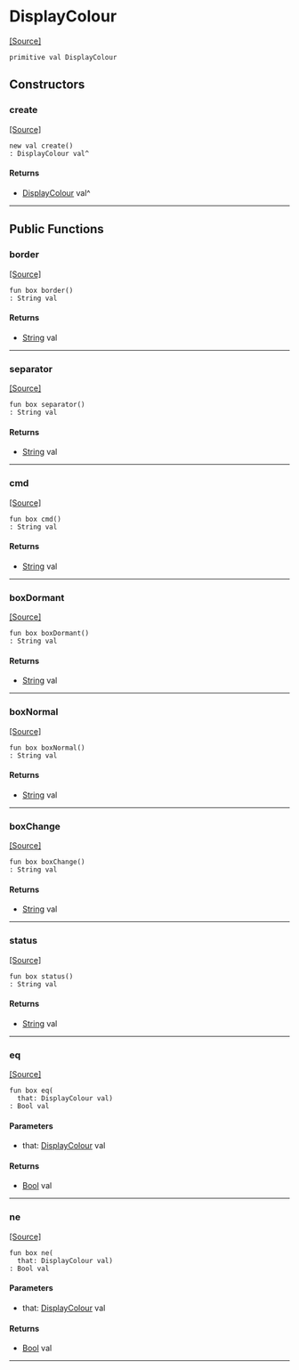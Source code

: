 # DisplayColour
<span class="source-link">[[Source]](src/mqtt-terminal/colours.md#L-0-3)</span>
```pony
primitive val DisplayColour
```

## Constructors

### create
<span class="source-link">[[Source]](src/mqtt-terminal/colours.md#L-0-3)</span>


```pony
new val create()
: DisplayColour val^
```

#### Returns

* [DisplayColour](mqtt-terminal-DisplayColour.md) val^

---

## Public Functions

### border
<span class="source-link">[[Source]](src/mqtt-terminal/colours.md#L-0-4)</span>


```pony
fun box border()
: String val
```

#### Returns

* [String](builtin-String.md) val

---

### separator
<span class="source-link">[[Source]](src/mqtt-terminal/colours.md#L-0-5)</span>


```pony
fun box separator()
: String val
```

#### Returns

* [String](builtin-String.md) val

---

### cmd
<span class="source-link">[[Source]](src/mqtt-terminal/colours.md#L-0-6)</span>


```pony
fun box cmd()
: String val
```

#### Returns

* [String](builtin-String.md) val

---

### boxDormant
<span class="source-link">[[Source]](src/mqtt-terminal/colours.md#L-0-7)</span>


```pony
fun box boxDormant()
: String val
```

#### Returns

* [String](builtin-String.md) val

---

### boxNormal
<span class="source-link">[[Source]](src/mqtt-terminal/colours.md#L-0-8)</span>


```pony
fun box boxNormal()
: String val
```

#### Returns

* [String](builtin-String.md) val

---

### boxChange
<span class="source-link">[[Source]](src/mqtt-terminal/colours.md#L-0-9)</span>


```pony
fun box boxChange()
: String val
```

#### Returns

* [String](builtin-String.md) val

---

### status
<span class="source-link">[[Source]](src/mqtt-terminal/colours.md#L-0-10)</span>


```pony
fun box status()
: String val
```

#### Returns

* [String](builtin-String.md) val

---

### eq
<span class="source-link">[[Source]](src/mqtt-terminal/colours.md#L-0-4)</span>


```pony
fun box eq(
  that: DisplayColour val)
: Bool val
```
#### Parameters

*   that: [DisplayColour](mqtt-terminal-DisplayColour.md) val

#### Returns

* [Bool](builtin-Bool.md) val

---

### ne
<span class="source-link">[[Source]](src/mqtt-terminal/colours.md#L-0-4)</span>


```pony
fun box ne(
  that: DisplayColour val)
: Bool val
```
#### Parameters

*   that: [DisplayColour](mqtt-terminal-DisplayColour.md) val

#### Returns

* [Bool](builtin-Bool.md) val

---

